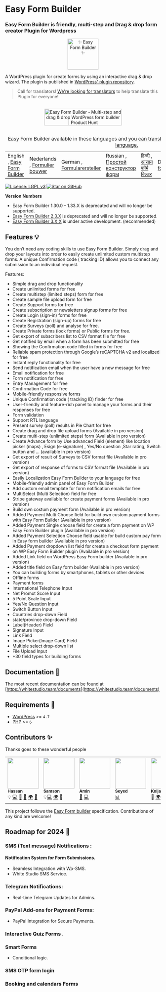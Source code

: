 


#  Easy Form Builder
###  Easy Form Builder is friendly, multi-step and Drag & drop form creator Plugin for Wordpress
<div align="center">
    <a href="https://whitestudio.team">
        <img src="https://ps.w.org/easy-form-builder/assets/icon-128x128.gif" alt="✨  Easy Form Builder  ✨" width="100px" />
    </a>
</div>


A WordPress plugin for create forms by using an interactive drag & drop wizard. The plugin is published in [WordPress' plugin repository](https://wordpress.org/plugins/easy-form-builder/). 
<br>
> Call for translators! [We're looking for translators](https://translate.wordpress.org/projects/wp-plugins/easy-form-builder/) to help translate this Plugin for everyone!

<br>

<div align="center">
<a href="https://www.producthunt.com/posts/easy-form-builder?utm_source=badge-featured&utm_medium=badge&utm_souce=badge-easy-form-builder" target="_blank"><img src="https://api.producthunt.com/widgets/embed-image/v1/featured.svg?post_id=317019&theme=dark" alt="Easy Form Builder - Multi-step and drag & drop WordPress form builder | Product Hunt" style="width: 250px; height: 54px;" width="250" height="54" /></a><br>
</div>

<br>
<table width="100%">
    <caption>Easy Form Builder available in these languages and <a href="https://translate.wordpress.org/projects/wp-plugins/easy-form-builder/">you can translate the plugin in your mother tongue language.</a> </caption>
    <tbody>
              <tr>
            <td>English , <a href="https://wordpress.org/plugins/easy-form-builder/">Easy Form Builder</a></td>
            <td>Nederlands , <a href="https://nl.wordpress.org/plugins/easy-form-builder/">Formulier bouwer</a></td>
            <td>German , <a href="https://de.wordpress.org/plugins/easy-form-builder/">Formularersteller</a></td>
            <td>Russian , <a href="https://ru.wordpress.org/plugins/easy-form-builder/">Простой конструктор форм</a></td>
            <td>हिन्दी , <a href="https://hi.wordpress.org/plugins/easy-form-builder/">आसान फॉर्म बिल्डर</a></td>
            <td>Danish , <a href="https://da.wordpress.org/plugins/easy-form-builder/">Nem formularbygger</a></td>
            <td>فارسی ,<a href="https://fa.wordpress.org/plugins/easy-form-builder/"> فرم ساز آسان</a></td>
            <td>العربی,<a href="https://ar.wordpress.org/plugins/easy-form-builder/">منشئ النموذج السهل</a></td>
            </tr>
    </tbody>
</table>



[![License: LGPL v3](https://img.shields.io/badge/License-LGPL%20v3-blue.svg)](https://www.gnu.org/licenses/lgpl-3.0)
[![Star on GitHub](https://img.shields.io/github/stars/hassantafreshi/easy-form-builder.svg?style=social)](https://github.com/hassantafreshi/easy-form-builder/stargazers)





**Version Numbers**

*  Easy Form Builder 1.30.0 – 1.33.X is deprecated and will no longer be supported.
* [Easy Form Builder 2.3.X](https://github.com/hassantafreshi/easy-form-builder/tree/v2) is deprecated and will no longer be supported.
* [Easy Form Builder 3.X.X](https://github.com/hassantafreshi/easy-form-builder/tree/v3) is under active development. (recommended)


## Features 💡

You don’t need any coding skills to use Easy Form Builder. Simply drag and drop your layouts into order to easily create unlimited custom multistep forms. A unique Confirmation code ( tracking ID) allows you to connect any submission to an individual request.

Features:

- Simple drag and drop functionality
- Create unlimited forms for free
- Create multistep (limited steps) form for free
- Create sample file upload form for free
- Create Support forms for free
- Create subscription or newsletters signup forms for free
- Create Login (sign-in) forms for free
- Create Registration (sign-up) forms for free
- Create Surveys (poll) and analyse for free.
- Create Private forms (lock forms) or Public forms for free.
- Get export of subscribers list to CSV format file for free
- Get notified by email when a form has been submitted for free
- Showing the Confirmation code filled in forms for free
- Reliable spam protection through Google’s reCAPTCHA v2 and localized for free
- Instant reply functionality for free
- Send notification email when the user have a new message for free
- Email notification for free
- Form notification for free
- Entry Management for free
- Confirmation Code for free
- Mobile-friendly responsive forms
- Unique Confirmation code ( tracking ID) finder for free
- User-friendly and feature-rich panel to manage your forms and their responses for free
- Form validation  
- Support RTL language
- Present survey (poll) results in Pie Chart for free
- Create drag and drop file upload forms (Available in pro version)
- Create multi-step (unlimited steps) form (Available in pro version)
- Create Advance form by Use advanced Field (element) like location picker (maps) , Esign (e-signature) , Yes/No question ,Star rating, Switch button and ... (available in pro version)
- Get export of result of Surveys to CSV format file (Available in pro version)
- Get export of response of forms to CSV format file (Available in pro version)
- Easily Localization Easy Form Builder to your language for free
- Mobile-friendly admin panel of Easy Form Builder
- Add custom email template for form notification emails for free
- MultiSelect (Multi Selection) field for free
- Stripe gateway available for create payment forms (Available in pro version)
- Build own costum payment form (Available in pro version)
- Added Payment Multi Choose field for build own custom payment forms with Easy Form Builder (Available in pro version)
- Added Payment Single choose field for create a form payment on WP Easy Form Builder plugin (Available in pro version)
- Added Payment Selection Choose field usable for build custom pay form in Easy form builder (Available in pro version)
- Added Payment dropdown list field for create a checkout form payment on WP Easy Form Builder plugin (Available in pro version)
- Added Link field on WordPress Easy Form builder (Available in pro version)
- Added title field on Easy form builder (Available in pro version)
- You can building forms by smartphones, tablets or other devices
- Offline forms
- Payment forms
- International Telephone Input
- Net Promot Score Input
- 5 Point Scale Input
- Yes/No Question Input
- Switch Button Input
- Countries drop-down Field
- state/province drop-down Field
- Label(Header) Field
- Signature Input
- Link Field
- Image Picker(Image Card) Field
- Multiple select drop-down list
- File Upload Input
- +30 field types for building forms



## Documentation 📄

The most recent documentation can be found at [https://whitestudio.team/documents](https://whitestudio.team/documents)


## Requirements 🔨
* [WordPress](https://wordpress.org/) >= `4.7`
* [PHP](https://secure.php.net/manual/en/install.php) >= `6`



## Contributors ✨

Thanks goes to these wonderful people

<!--   ALL-CONTRIBUTORS-LIST:START -   Do not remove or modify this section -->
<!--   prettier-ignore-start -->
<!--   markdownlint-disable -->

<table align="center">
<tbody>
<tr>
<td><a href="https://github.com/hassantafreshi/" target="_blank"><img src="https://avatars.githubusercontent.com/u/5526682?v=4=100" alt="" width="100px;" /><br /><sub><strong>Hassan</strong></sub></a><br /><g-emoji class=" g-emoji" alias="bulb" fallback-src="https://github.githubassets.com/images/icons/emoji/unicode/1f4a1.png">💡</g-emoji> <a title="Code" href="https://github.com/hassantafreshi/easy-form-builder">💻</a> <a title="Answering Questions" href="#question-kentcdodds">💬</a> <a title="Reviewed Pull Requests" href="https://github.com/hassantafreshi/easy-form-builder">👀</a> <a title="Translation" href="#translation">🌍</a> <a title="Talks" href="#talk-kentcdodds">📢</a></td>
<td><a href="https://github.com/01mrlast" target="_blank"><img src="https://avatars.githubusercontent.com/u/51836304?v=4=100" alt="" width="100px;" /><br /><sub><strong>Samson</strong></sub></a><br /><g-emoji class=" g-emoji" alias="bulb" fallback-src="https://github.githubassets.com/images/icons/emoji/unicode/1f4a1.png">💡</g-emoji><a title="Code" href="https://github.com/hassantafreshi/easy-form-builder">💻</a> <a title="Translation" href="#translation">🌍</a> <g-emoji class=" g-emoji" alias="bug" fallback-src="https://github.githubassets.com/images/icons/emoji/unicode/1f41b.png">🐛</g-emoji></td>
<td><a href="https://github.com/aminkhadivar/" target="_blank"><img src="https://avatars.githubusercontent.com/u/62219173?v=4=100" alt="" width="100px;" /><br /><sub><strong>Amin</strong></sub></a><br /><a href="#design" title="Design"><g-emoji class=" g-emoji" alias="art" fallback-src="https://github.githubassets.com/images/icons/emoji/unicode/1f3a8.png">🎨</g-emoji></a> <a title="Code" href="https://github.com/hassantafreshi/easy-form-builder">💻</a></td>
<td>
  <a href="https://www.linkedin.com/in/seyed-mohammad-hosse-tafreshi-hosseini-3b741039/" target="_blank"><img src="https://media.licdn.com/dms/image/D5603AQETdVNwGLTyzA/profile-displayphoto-shrink_200_200/0/1690139626753?e=1695859200&v=beta&t=0Y4jichJLFxjQ_9xjbc7m1_65E5zMWgztQ9LokT98K8" alt="" width="100px;" /><br /><sub><strong>Seyed</strong></sub></a><br />
    <a title="Finance" href="#finance">📊</a> 
</td>
  <td><a href="https://github.com/thaikolja" target="_blank"><img src="https://avatars.githubusercontent.com/u/37884870?v=4=100" alt="" width="100px;" /><br /><sub><strong>Kolja</strong></sub></a><br> <g-emoji class=" g-emoji" alias="bug" fallback-src="https://github.githubassets.com/images/icons/emoji/unicode/1f41b.png">🐛</g-emoji>
  <a title="Translation" href="#translation">🌍</a></td>
<td><a href="https://github.com/rahulslj" target="_blank"><img src="https://avatars.githubusercontent.com/u/6607130?v=4=100" alt="" width="100px;" /><br /><sub><strong>Rahulslj</strong></sub></a><br />
  <a title="Translation" href="#translation">🌍</a></td>
<td>
  <a href="https://github.com/ehssantafreshi" target="_blank"><img src="https://avatars.githubusercontent.com/u/91035643?v=4" alt="" width="100px;" /><br /><sub><strong>Ehssan</strong></sub></a><br />
    <a title="Translation" href="#translation">🌍</a></td>
<td>
  <a href="https://github.com/soroushsamadi86" target="_blank"><img src="https://avatars.githubusercontent.com/u/58665580?v=4" alt="" width="100px;" /><br /><sub><strong>Soroush</strong></sub></a><br />
    <a title="Reviewed contents" href="https://github.com/hassantafreshi/easy-form-builder">📝</a> 
</td>
<td>
  <a href="https://github.com/psmits1567" target="_blank"><img src="https://avatars.githubusercontent.com/u/28138634?v=4" alt="" width="100px;" /><br /><sub><strong>Peter</strong></sub></a><br />
    <a title="Translation" href="#translation">🌍</a> 
</td>
<td>
  <a href="https://profiles.wordpress.org/irinashl/" target="_blank"><img src="https://secure.gravatar.com/avatar/8eb9aa5197a2b8f4b8831a0b604c685e?s=100&d=mm&r=g" alt="" width="100px;" /><br /><sub><strong>Irina</strong></sub></a><br />
    <a title="Translation" href="#translation">🌍</a> 
</td>
<td>
  <a href="https://github.com/Presskopp" target="_blank"><img src="https://avatars.githubusercontent.com/u/18373563?v=4" alt="" width="100px;" /><br /><sub><strong>Presskopp</strong></sub></a><br />
    <a title="Translation" href="#translation">🌍</a> 
</td>


</tbody>
</table>

This project follows the [Easy Form builder](https://whitestudio.team) specification.
Contributions of any kind are welcome!

## Roadmap for 2024 🎯
 ### SMS (Text message) Notifications :
  #### Notification System for Form Submissions.
 * Seamless Integration with Wp-SMS.
 * White Studio SMS Service.

### Telegram Notifications:
* Real-time Telegram Updates for Admins.

### PayPal Add-ons for Payment Forms:
* PayPal Integration for Secure Payments.

### Interactive Quiz Forms .
### Smart Forms
* Conditional logic.
### SMS OTP form login
### Booking and calendars Forms


<!--   markdownlint-restore -->
<!--   prettier-ignore-end -->

<!--   ALL-CONTRIBUTORS-LIST:END -->




